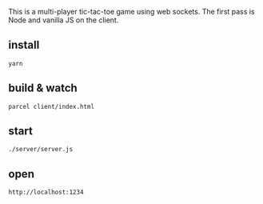 This is a multi-player tic-tac-toe game using web sockets.  The first pass is
Node and vanilla JS on the client.

## install
```
yarn
```

## build & watch
```
parcel client/index.html
```

## start
```
./server/server.js
```

## open
```
http://localhost:1234
```
